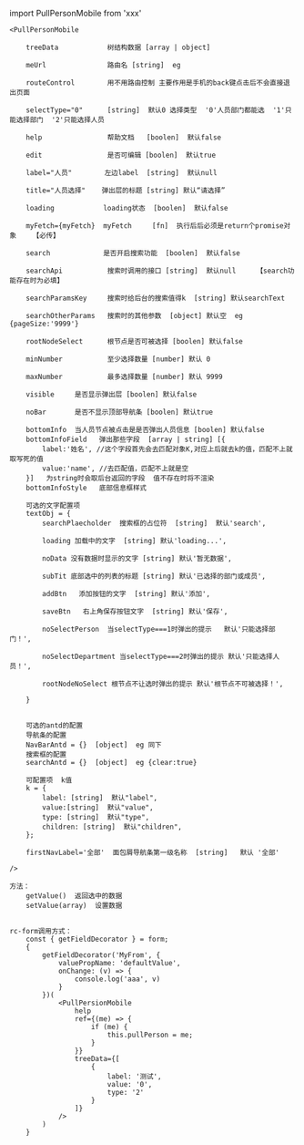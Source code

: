 import PullPersonMobile from 'xxx'

    <PullPersonMobile

        treeData            树结构数据 [array | object]  

        meUrl               路由名 [string]  eg  

        routeControl        用不用路由控制 主要作用是手机的back键点击后不会直接退出页面

        selectType="0"      [string]  默认0 选择类型  '0'人员部门都能选  '1'只能选择部门  '2'只能选择人员  

        help                帮助文档   [boolen]  默认false

        edit                是否可编辑 [boolen]  默认true

        label="人员"        左边label  [string]  默认null 

        title="人员选择"    弹出层的标题 [string] 默认“请选择”

        loading            loading状态  [boolen]  默认false

        myFetch={myFetch}  myFetch     [fn]  执行后后必须是return个promise对象    【必传】  

        search             是否开启搜索功能  [boolen]  默认false

        searchApi           搜索时调用的接口 [string]  默认null     【search功能存在时为必填】

        searchParamsKey     搜索时给后台的搜索值得k  [string] 默认searchText 

        searchOtherParams   搜索时的其他参数  [object] 默认空  eg {pageSize:'9999'} 

        rootNodeSelect      根节点是否可被选择 [boolen] 默认false

        minNumber           至少选择数量 [number] 默认 0
        
        maxNumber           最多选择数量 [number] 默认 9999

        visible     是否显示弹出层 [boolen] 默认false

        noBar       是否不显示顶部导航条 [boolen] 默认true

        bottomInfo  当人员节点被点击是是否弹出人员信息 [boolen] 默认false
        bottomInfoField   弹出那些字段  [array | string] [{
            label:'姓名', //这个字段首先会去匹配对象K,对应上后就去k的值，匹配不上就取写死的值
            value:'name', //去匹配值，匹配不上就是空
        }]   为string时会取后台返回的字段  值不存在时将不渲染
        bottomInfoStyle   底部信息框样式

        可选的文字配置项
        textObj = { 
            searchPlaecholder  搜索框的占位符  [string]  默认'search',
            
            loading 加载中的文字  [string] 默认'loading...',
            
            noData 没有数据时显示的文字 [string] 默认'暂无数据',
            
            subTit 底部选中的列表的标题 [string] 默认'已选择的部门或成员',
            
            addBtn   添加按钮的文字  [string] 默认'添加',

            saveBtn   右上角保存按钮文字  [string] 默认'保存',
            
            noSelectPerson  当selectType===1时弹出的提示   默认'只能选择部门！',  

            noSelectDepartment 当selectType===2时弹出的提示 默认'只能选择人员！', 
            
            rootNodeNoSelect 根节点不让选时弹出的提示 默认'根节点不可被选择！',

        }
        
        
        可选的antd的配置
        导航条的配置
        NavBarAntd = {}  [object]  eg 同下
        搜索框的配置
        searchAntd = {}  [object]  eg {clear:true}

        可配置项  k值 
        k = {
            label: [string]  默认"label",
            value:[string]  默认"value",
            type: [string]  默认"type",
            children: [string]  默认"children",
        };

        firstNavLabel='全部'  面包屑导航条第一级名称  [string]   默认 '全部'
        
    />
    
    方法：
        getValue()  返回选中的数据
        setValue(array)  设置数据


    rc-form调用方式：
        const { getFieldDecorator } = form;
        {
            getFieldDecorator('MyFrom', {
                valuePropName: 'defaultValue',
                onChange: (v) => {
                    console.log('aaa', v)
                }
            })(
                <PullPersionMobile
                    help 
                    ref={(me) => {
                        if (me) {
                            this.pullPerson = me;
                        }
                    }}
                    treeData={[
                        {
                            label: '测试',
                            value: '0',
                            type: '2'
                        }
                    ]}
                />
            )
        }
